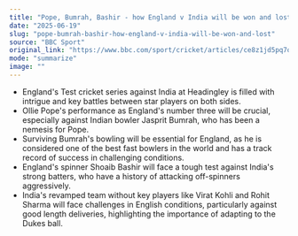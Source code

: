 ```yaml
---
title: "Pope, Bumrah, Bashir - how England v India will be won and lost"
date: "2025-06-19"
slug: "pope-bumrah-bashir-how-england-v-india-will-be-won-and-lost"
source: "BBC Sport"
original_link: "https://www.bbc.com/sport/cricket/articles/ce8z1jd5pq7o"
mode: "summarize"
image: ""
---
```


- England's Test cricket series against India at Headingley is filled with intrigue and key battles between star players on both sides.
- Ollie Pope's performance as England's number three will be crucial, especially against Indian bowler Jasprit Bumrah, who has been a nemesis for Pope.
- Surviving Bumrah's bowling will be essential for England, as he is considered one of the best fast bowlers in the world and has a track record of success in challenging conditions.
- England's spinner Shoaib Bashir will face a tough test against India's strong batters, who have a history of attacking off-spinners aggressively.
- India's revamped team without key players like Virat Kohli and Rohit Sharma will face challenges in English conditions, particularly against good length deliveries, highlighting the importance of adapting to the Dukes ball.